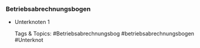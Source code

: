 ### Betriebsabrechnungsbogen

- Unterknoten 1

   Tags & Topics:
   #Betriebsabrechnungsbog
   #betriebsabrechnungsbogen
   #Unterknot